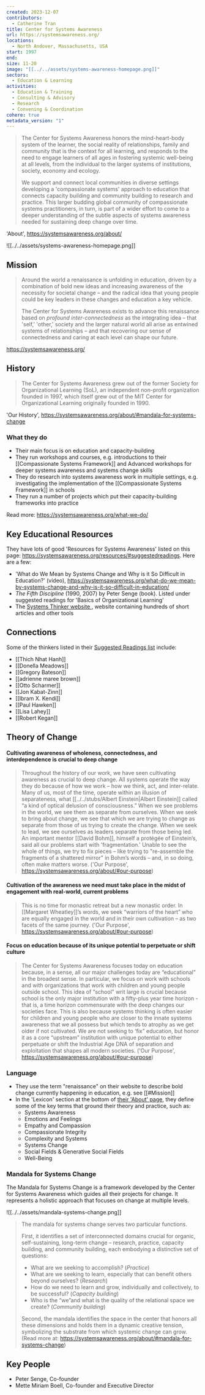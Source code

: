 ```yaml
---
created: 2023-12-07
contributors:
  - Catherine Tran
title: Center for Systems Awareness
url: https://systemsawareness.org/
locations:
  - North Andover, Massachusetts, USA
start: 1997
end: 
size: 11-20
image: "[[../../assets/systems-awareness-homepage.png]]"
sectors:
  - Education & Learning
activities:
  - Education & Training
  - Consulting & Advisory
  - Research
  - Convening & Coordination
cohere: true
metadata_version: "1"
---
```

> The Center for Systems Awareness honors the mind-heart-body system of the learner, the social reality of relationships, family and community that is the context for all learning, and responds to the need to engage learners of all ages in fostering systemic well-being at all levels, from the individual to the larger systems of institutions, society, economy and ecology.
> 
> We support and connect local communities in diverse settings developing a 'compassionate systems' approach to education that connects capacity building and community building to research and practice. This larger budding global community of compassionate systems practitioners, in turn, is part of a wider effort to come to a deeper understanding of the subtle aspects of systems awareness needed for sustaining deep change over time.
> 
'About', https://systemsawareness.org/about/

![[../../assets/systems-awareness-homepage.png]]

## Mission 

> Around the world a renaissance is unfolding in education, driven by a combination of bold new ideas and increasing awareness of the necessity for societal change – and the radical idea that young people could be key leaders in these changes and education a key vehicle.
> 
> The Center for Systems Awareness exists to advance this renaissance based on _profound inter-connectedness_ as the integrating idea – that 'self,' 'other,' society and the larger natural world all arise as entwined systems of relationships – and that recovering our sense of connectedness and caring at each level can shape our future.
> 
https://systemsawareness.org/

## History

> The Center for Systems Awareness grew out of the former Society for Organizational Learning (SoL), an independent non-profit organization founded in 1997, which itself grew out of the MIT Center for Organizational Learning originally founded in 1990.

'Our History', https://systemsawareness.org/about/#mandala-for-systems-change

### What they do

- Their main focus is on education and capacity-building
- They run workshops and courses, e.g. introductions to their [[Compassionate Systems Framework]] and Advanced workshops for deeper systems awareness and systems change skills
- They do research into systems awareness work in multiple settings, e.g. investigating the implementation of the [[Compassionate Systems Framework]] in schools
- They run a number of projects which put their capacity-building frameworks into practice

Read more: https://systemsawareness.org/what-we-do/

## Key Educational Resources

They have lots of good 'Resources for Systems Awareness' listed on this page: https://systemsawareness.org/resources/#suggestedreadings. Here are a few:

- 'What do We Mean by Systems Change and Why is it So Difficult in Education?' (video), https://systemsawareness.org/what-do-we-mean-by-systems-change-and-why-is-it-so-difficult-in-education/
- *The Fifth Discipline* (1990, 2007) by Peter Senge (book). Listed under suggested readings for 'Basics of Organizational Learning'
- The [Systems Thinker website ](https://thesystemsthinker.com/), website containing hundreds of short articles and other tools

## Connections

Some of the thinkers listed in their [Suggested Readings list](https://systemsawareness.org/resources/#suggestedreadings) include:
- [[Thich Nhat Hanh]]
- [[Donella Meadows]]
- [[Gregory Bateson]]
- [[adrienne maree brown]]
- [[Otto Scharmer]]
- [[Jon Kabat-Zinn]]
- [[Ibram X. Kendi]]
- [[Paul Hawken]]
- [[Lisa Lahey]]
- [[Robert Kegan]]

## Theory of Change

#### Cultivating awareness of wholeness, connectedness, and interdependence is crucial to deep change

> Throughout the history of our work, we have seen cultivating awareness as crucial to deep change. All systems operate the way they do because of how we work – how we think, act, and inter-relate. Many of us, most of the time, operate within an illusion of separateness, what [[../../stubs/Albert Einstein|Albert Einstein]] called “a kind of optical delusion of consciousness.” When we see problems in the world, we see them as separate from ourselves. When we seek to bring about change, we see that which we are trying to change as separate from those of us trying to create the change. When we seek to lead, we see ourselves as leaders separate from those being led. An important mentor [[David Bohm]], himself a protégée of Einstein’s, said all our problems start with 'fragmentation.' Unable to see the whole of things, we try to fix pieces – like trying to "re-assemble the fragments of a shattered mirror" in Bohm’s words – and, in so doing, often make matters worse.
('Our Purpose', https://systemsawareness.org/about/#our-purpose)

#### Cultivation of the awareness we need must take place in the midst of engagement with real-world, current problems

> This is no time for monastic retreat but a new monastic order. In [[Margaret Wheatley]]’s words, we seek “warriors of the heart” who are equally engaged in the world and in their own cultivation – as two facets of the same journey.
('Our Purpose', https://systemsawareness.org/about/#our-purpose)

#### Focus on education because of its unique potential to perpetuate or shift culture 

> The Center for Systems Awareness focuses today on education because, in a sense, all our major challenges today are “educational” in the broadest sense. In particular, we focus on work with schools and with organizations that work with children and young people outside school. This idea of “school” writ large is crucial because school is the only major institution with a fifty-plus year time horizon - that is, a time horizon commensurate with the deep changes our societies face. This is also because systems thinking is often easier for children and young people who are closer to the innate systems awareness that we all possess but which tends to atrophy as we get older if not cultivated. We are not seeking to ‘fix” education, but honor it as a core “upstream” institution with unique potential to either perpetuate or shift the Industrial Age DNA of separation and exploitation that shapes all modern societies.
('Our Purpose', https://systemsawareness.org/about/#our-purpose)

### Language

- They use the term "renaissance" on their website to describe bold change currently happening in education, e.g. see [[#Mission]]
- In the 'Lexicon' section at the bottom of [their 'About' page](https://systemsawareness.org/about/#the-center), they define some of the key terms that ground their theory and practice, such as:
  - Systems Awareness
  - Emotions and Feelings
  - Empathy and Compassion
  - Compassionate Integrity
  - Complexity and Systems
  - Systems Change
  - Social Fields & Generative Social Fields
  - Well-Being

### Mandala for Systems Change

The Mandala for Systems Change is a framework developed by the Center for Systems Awareness which guides all their projects for change. It represents a holistic approach that focuses on change at multiple levels.

![[../../assets/mandala-systems-change.png]]

>The mandala for systems change serves two particular functions.
> 
> First, it identifies a set of interconnected domains crucial for organic, self-sustaining, long-term change – research, practice, capacity building, and community building, each embodying a distinctive set of questions:
> 
> - What are we seeking to accomplish? (_Practice_)
> - What are we seeking to learn, especially that can benefit others beyond ourselves? (_Research_)
> - How do we need to learn and grow, individually and collectively, to be successful? (_Capacity building_)
> - Who is the “we”and what is the quality of the relational space we create? (_Community building_)
> 
> Second, the mandala identifies the space in the center that honors all these dimensions and holds them in a dynamic creative tension, symbolizing the substrate from which systemic change can grow.
(Read more at: https://systemsawareness.org/about/#mandala-for-systems-change)

## Key People

- Peter Senge, Co-founder
- Mette Miriam Boell, Co-founder and Executive Director

